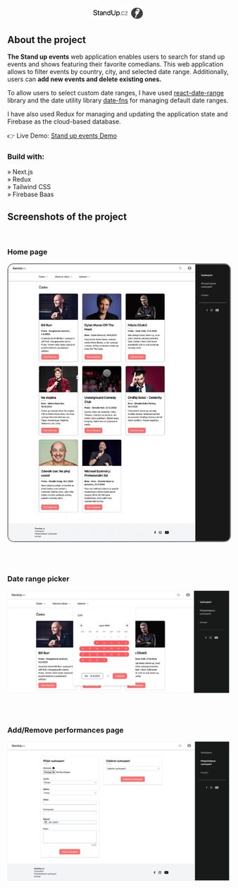 <div align='center'><img style="width:25%" src='https://raw.githubusercontent.com/zdenekdev/stand-up/main/images/New%20Project.png'/></div>
<h2>About the project</h2>

<p><b>The Stand up events</b> web application enables users to search for stand up events and shows featuring their favorite comedians. This web application allows to filter events by country, city, and selected date range. Additionally, users can <b>add new events and delete existing ones.</b>
</p>
<p>To allow users to select custom date ranges, I have used <a href="https://www.npmjs.com/package/react-date-range">react-date-range</a> library and the date utility library <a href="https://date-fns.org/">date-fns</a> for managing default date ranges.</p>
<p>
I have also used Redux for managing and updating the application state and Firebase as the cloud-based database.
</p>

👉 Live Demo: <a href='https://stand-up-events.vercel.app/'>Stand up events Demo</a>

<h3>Build with:</h3>

» Next.js <br>
» Redux <br>
» Tailwind CSS <br>
» Firebase Baas<br>

<h2>Screenshots of the project</h2>

<br>

<h3>Home page</h3>

<div align='center'>
<img  style="border: 2px solid  gray; border-radius:15px" src='https://raw.githubusercontent.com/zdenekdev/portfolio/main/src/images/projects/stand-up-border.png'/>
</div>

<br><br>

<h3>Date range picker</h3>

<div align='center'>
<img src='https://raw.githubusercontent.com/zdenekdev/portfolio/main/src/images/projects/stand-up-date-range-picker.png'/>
</div>

<br><br>

<h3>Add/Remove performances page</h3>

<div align='center'>
<img src='https://raw.githubusercontent.com/zdenekdev/portfolio/main/src/images/projects/add-rem-perf-border.png'/>
</div>
